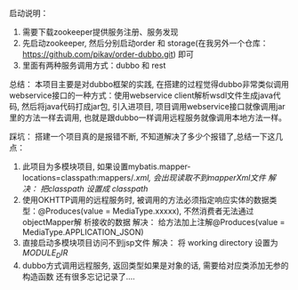 启动说明：
  1. 需要下载zookeeper提供服务注册、服务发现
  2. 先启动zookeeper, 然后分别启动order 和 storage(在我另外一个仓库：https://github.com/pikav/order-dubbo.git) 即可
  3. 里面有两种服务调用方式：dubbo 和 rest 
  
总结：
  本项目主要是对dubbo框架的实践, 在搭建的过程觉得dubbo非常类似调用webservice接口的一种方式：使用webservice client解析wsdl文件生成java代码, 然后将java代码打成jar包, 引入进项目, 项目调用webservice接口就像调用jar里的方法一样去调用, 也就是跟dubbo一样调用远程服务就像调用本地方法一样。
  
踩坑：
  搭建一个项目真的是报错不断, 不知道解决了多少个报错了,总结一下这几点：
  1. 此项目为多模块项目, 如果设置mybatis.mapper-locations=classpath:mappers/*.xml, 会出现读取不到mapperXml文件
     解决： 把classpath 设置成 classpath*
  2. 使用OKHTTP调用的远程服务时, 被调用的方法必须指定响应实体的数据类型：@Produces(value = MediaType.xxxxx), 不然消费者无法通过objectMapper解      析接收的数据
     解决： 给方法加上注解@Produces(value = MediaType.APPLICATION_JSON)
  3. 直接启动多模块项目访问不到jsp文件
     解决： 将 working directory 设置为 $MODULE_DIR$
  4. dubbo方式调用远程服务, 返回类型如果是对象的话, 需要给对应类添加无参的构造函数
  还有很多忘记记录了....

